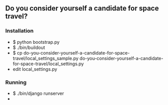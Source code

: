 ## Do you consider yourself a candidate for space travel? ##


### Installation ###

* $ python bootstrap.py
* $ ./bin/buildout 
* $ cp do-you-consider-yourself-a-candidate-for-space-travel/local_settings_sample.py do-you-consider-yourself-a-candidate-for-space-travel/local_settings.py 
* edit local_settings.py 

### Running ###
* $ ./bin/django runserver
* 